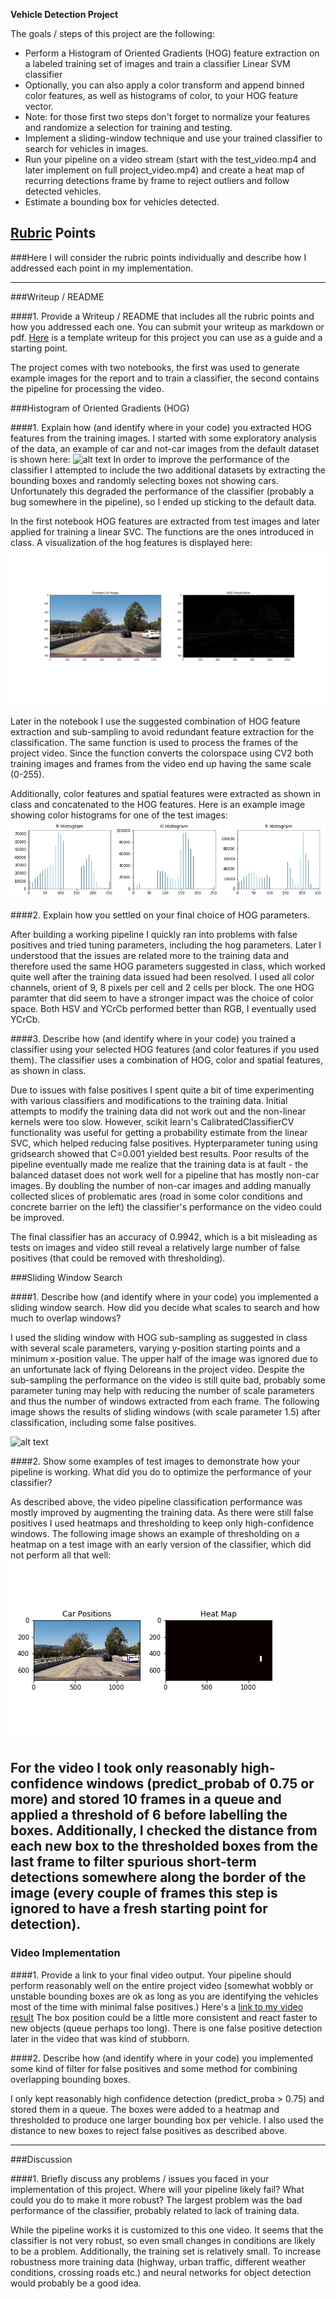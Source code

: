 
**Vehicle Detection Project**

The goals / steps of this project are the following:

* Perform a Histogram of Oriented Gradients (HOG) feature extraction on a labeled training set of images and train a classifier Linear SVM classifier
* Optionally, you can also apply a color transform and append binned color features, as well as histograms of color, to your HOG feature vector. 
* Note: for those first two steps don't forget to normalize your features and randomize a selection for training and testing.
* Implement a sliding-window technique and use your trained classifier to search for vehicles in images.
* Run your pipeline on a video stream (start with the test_video.mp4 and later implement on full project_video.mp4) and create a heat map of recurring detections frame by frame to reject outliers and follow detected vehicles.
* Estimate a bounding box for vehicles detected.

[//]: # (Image References)
[image1]: ./examples/example_car.png
[image2]: ./examples/example_color_features.jpg
[image3]: ./examples/example_heat.jpg
[image4]: ./examples/example_hog.jpg
[image5]: ./examples/example_svc.png

[video1]: ./project_video_out.mp4

## [Rubric](https://review.udacity.com/#!/rubrics/513/view) Points
###Here I will consider the rubric points individually and describe how I addressed each point in my implementation.  

---
###Writeup / README

####1. Provide a Writeup / README that includes all the rubric points and how you addressed each one.  You can submit your writeup as markdown or pdf.  [Here](https://github.com/udacity/CarND-Vehicle-Detection/blob/master/writeup_template.md) is a template writeup for this project you can use as a guide and a starting point.  

The project comes with two notebooks, the first was used to generate example images for the report and to train a classifier, the second contains the pipeline for processing the video.

###Histogram of Oriented Gradients (HOG)

####1. Explain how (and identify where in your code) you extracted HOG features from the training images.
I started with some exploratory analysis of the data, an example of car and not-car images from the default dataset is shown here:
![alt text][image1]
In order to improve the performance of the classifier I attempted to include the two additional datasets by extracting the bounding boxes and randomly selecting boxes not showing cars. Unfortunately
this degraded the performance of the classifier (probably a bug somewhere in the pipeline), so I ended up sticking to the default data.

In the first notebook HOG features are extracted from test images and later applied for training a linear SVC. The functions are the ones introduced in class. A visualization of the hog features is displayed here:
![alt text][image4]

Later in the notebook I use the suggested combination of HOG feature extraction and sub-sampling to avoid redundant feature extraction for the classification. The same function is used to process the frames of the 
project video. Since the function converts the colorspace using CV2 both training images and frames from the video end up having the same scale (0-255).

Additionally, color features and spatial features were extracted as shown in class and concatenated to the HOG features. Here is an example image showing color histograms for one of the test images:
![alt text][image2]


####2. Explain how you settled on your final choice of HOG parameters.

After building a working pipeline I quickly ran into problems with false positives and tried tuning parameters, including the hog parameters. Later I understood that the issues are related more to the training
data and therefore used the same HOG parameters suggested in class, which worked quite well after the training data issued had been resolved. I used all color channels, orient of 9, 8 pixels per cell and 2 cells per block.
The one HOG paramter that did seem to have a stronger impact was the choice of color space. Both HSV and YCrCb performed better than RGB, I eventually used YCrCb.

####3. Describe how (and identify where in your code) you trained a classifier using your selected HOG features (and color features if you used them).
The classifier uses a combination of HOG, color and spatial features, as shown in class.

Due to issues with false positives I spent quite a bit of time experimenting with various classifiers and modifications to the training data. Initial attempts to modify the training data did not work out and the non-linear 
kernels were too slow. However, scikit learn's CalibratedClassifierCV functionality was useful for getting a probability estimate from the linear SVC, which helped reducing false positives.
Hypterparameter tuning using gridsearch showed that C=0.001 yielded best results. 
Poor results of the pipeline eventually made me realize that the training data is at fault - the balanced dataset does not work well for a pipeline that has mostly non-car images. By doubling the number of non-car images
and adding manually collected slices of problematic ares (road in some color conditions and concrete barrier on the left) the classifier's performance on the video could be improved.

The final classifier has an accuracy of 0.9942, which is a bit misleading as tests on images and video still reveal a relatively large number of false positives (that could be removed with thresholding).


###Sliding Window Search

####1. Describe how (and identify where in your code) you implemented a sliding window search.  How did you decide what scales to search and how much to overlap windows?

I used the sliding window with HOG sub-sampling as suggested in class with several scale parameters, varying y-position starting points and a minimum x-position value. The upper half of the image
was ignored due to an unfortunate lack of flying Deloreans in the project video. Despite the sub-sampling the performance on the video is still quite bad, probably some parameter tuning may help 
with reducing the number of scale parameters and thus the number of windows extracted from each frame.
The following image shows the results of sliding windows (with scale parameter 1.5) after classification, including some false positives.

![alt text][image5]

####2. Show some examples of test images to demonstrate how your pipeline is working.  What did you do to optimize the performance of your classifier?

As described above, the video pipeline classification performance was mostly improved by augmenting the training data. As there were still false positives
I used heatmaps and thresholding to keep only high-confidence windows. The following image shows an example of thresholding on a heatmap on a test image with an early version of the classifier,
which did not perform all that well:
![alt text][image3]

For the video I took only reasonably high-confidence windows (predict_probab of 0.75 or more) and stored 10 frames in a queue and applied a threshold of 6 before labelling the boxes. Additionally,
I checked the distance from each new box to the thresholded boxes from the last frame to filter spurious short-term detections somewhere along the border of the image (every couple of frames this 
step is ignored to have a fresh starting point for detection).
---

### Video Implementation

####1. Provide a link to your final video output.  Your pipeline should perform reasonably well on the entire project video (somewhat wobbly or unstable bounding boxes are ok as long as you are identifying the vehicles most of the time with minimal false positives.)
Here's a [link to my video result](./project_video_out.mp4)
The box position could be a little more consistent and react faster to new objects (queue perhaps too long). There is one false positive detection later in the video that was kind of stubborn.

####2. Describe how (and identify where in your code) you implemented some kind of filter for false positives and some method for combining overlapping bounding boxes.

I only kept reasonably high confidence detection (predict_proba > 0.75) and stored them in a queue. The boxes were added to a heatmap and thresholded to produce one larger bounding box
per vehicle. I also used the distance to new boxes to reject false positives as described above.



---

###Discussion

####1. Briefly discuss any problems / issues you faced in your implementation of this project.  Where will your pipeline likely fail?  What could you do to make it more robust?
The largest problem was the bad performance of the classifier, probably related to lack of training data.

While the pipeline works it is customized to this one video. It seems that the classifier is not very robust, so even small changes in conditions are likely to be a problem. Additionally, the training
set is relatively small. To increase robustness more training data (highway, urban traffic, different weather conditions, crossing roads etc.) and neural networks for object detection would probably 
be a good idea.

